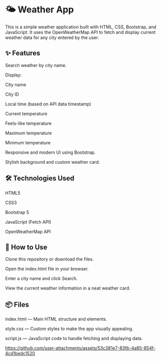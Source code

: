 # 🌤 Weather App
This is a simple weather application built with HTML, CSS, Bootstrap, and JavaScript.
It uses the OpenWeatherMap API to fetch and display current weather data for any city entered by the user.

## ✨ Features
Search weather by city name.

Display:

City name

City ID

Local time (based on API data timestamp)

Current temperature

Feels-like temperature

Maximum temperature

Minimum temperature

Responsive and modern UI using Bootstrap.

Stylish background and custom weather card.

## 🛠 Technologies Used
HTML5

CSS3

Bootstrap 5

JavaScript (Fetch API)

OpenWeatherMap API

## 🚀 How to Use
Clone this repository or download the files.

Open the index.html file in your browser.

Enter a city name and click Search.

View the current weather information in a neat weather card.

## 📦 Files
index.html — Main HTML structure and elements.

style.css — Custom styles to make the app visually appealing.

script.js — JavaScript code to handle fetching and displaying data.





https://github.com/user-attachments/assets/53c381e7-83fb-4a85-854f-4cd1bedc1520


